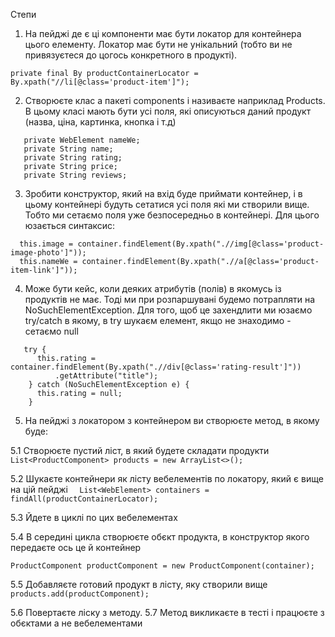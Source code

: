 Степи

1. На пейджі де є ці компоненти має бути локатор для контейнера цього елементу. Локатор має бути не
   унікальний (тобто ви не привязуєтеся до цогось конкретного в продукті).

`private final By productContainerLocator = By.xpath("//li[@class='product-item']");`

2. Створюєте клас а пакеті components і називаєте наприклад Products. В цьому класі мають бути усі
   поля, які описуються даний продукт (назва, ціна, картинка, кнопка і т.д)

```private WebElement image;
   private WebElement nameWe;
   private String name;
   private String rating;
   private String price;
   private String reviews;
```

3. Зробити конструктор, який на вхід буде приймати контейнер, і в цьому контейнері будуть сетатися
   усі поля які ми створили вище. Тобто ми сетаємо поля уже безпосередньо в контейнері. Для цього
   юзається синтаксис:

```
  this.image = container.findElement(By.xpath(".//img[@class='product-image-photo']"));
  this.nameWe = container.findElement(By.xpath(".//a[@class='product-item-link']"));
```

4. Може бути кейс, коли деяких атрибутів (полів) в якомусь із продуктів не має. Тоді ми при
   розпаршувані будемо потрапляти на NoSuchElementException. Для того, щоб це захендлити ми юзаємо
   try/catch в якому, в try шукаєм елемент, якщо не знаходимо - сетаємо null

```
   try {
      this.rating = container.findElement(By.xpath(".//div[@class='rating-result']"))
          .getAttribute("title");
    } catch (NoSuchElementException e) {
      this.rating = null;
    }
```

5. На пейджі з локатором з контейнером ви створюєте метод, в якому буде:

5.1 Створюєте пустий ліст, в який будете складати продукти
`List<ProductComponent> products = new ArrayList<>();`

5.2 Шукаєте контейнери як лісту вебелементів по локатору, який є вище на цій пейджі
`  List<WebElement> containers = findAll(productContainerLocator);`

5.3 Йдете в циклі по цих вебелементах

5.4 В середині цикла створюєте обєкт продукта, в конструктор якого передаєте ось це й контейнер 

`ProductComponent productComponent = new ProductComponent(container);`


5.5 Добавляєте готовий продукт в лісту, яку створили вище
` products.add(productComponent);` 

5.6 Повертаєте ліску з методу. 
5.7 Метод викликаєте в тесті і працюєте з обєктами а не вебелементами
